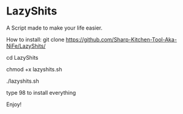 # LazyShits
A Script made to make your life easier.

How to install:
git clone https://github.com/Sharp-Kitchen-Tool-Aka-NiFe/LazyShits/

cd LazyShits

chmod +x lazyshits.sh

./lazyshits.sh

type 98 to install everything

Enjoy!
